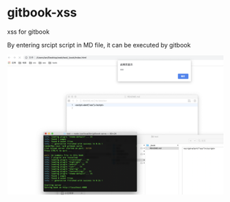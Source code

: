 # gitbook-xss
xss for gitbook

By entering srcipt script in MD file, it can be executed by gitbook

![image](./1.png)
